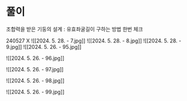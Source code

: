 # 풀이
조합력을 받은 기둥의 설계 : 유효좌굴길이 구하는 방법 한번 체크

240527 X
![[2024. 5. 28. - 7.jpg]]
![[2024. 5. 28. - 8.jpg]]
![[2024. 5. 28. - 9.jpg]]
![[2024. 5. 26. - 95.jpg]]

![[2024. 5. 26. - 96.jpg]]

![[2024. 5. 26. - 97.jpg]]

![[2024. 5. 26. - 98.jpg]]

![[2024. 5. 26. - 99.jpg]]